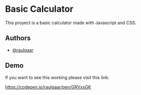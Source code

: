
# Basic Calculator

This proyect is a basic calculator made with Javascript and CSS.



## Authors

- [@raulgaar](https://www.github.com/raulgaar)


## Demo

If you want to see this working please visit this link:

https://codepen.io/raulgaar/pen/GRVxxGK

